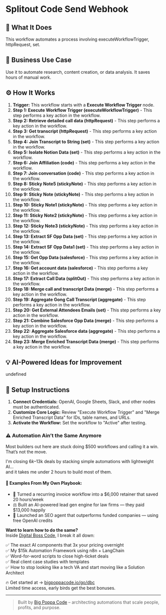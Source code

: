 # Splitout Code Send Webhook

## 🚀 What It Does
This workflow automates a process involving executeWorkflowTrigger, httpRequest, set.

## 💼 Business Use Case
Use it to automate research, content creation, or data analysis. It saves hours of manual work.

## ⚙️ How It Works
1.  **Trigger:** This workflow starts with a **Execute Workflow Trigger** node.
2. **Step 1: Execute Workflow Trigger (executeWorkflowTrigger)** - This step performs a key action in the workflow.
3. **Step 2: Retrieve detailed call data (httpRequest)** - This step performs a key action in the workflow.
4. **Step 3: Get transcript (httpRequest)** - This step performs a key action in the workflow.
5. **Step 4: Join Transcript to String (set)** - This step performs a key action in the workflow.
6. **Step 5: Isolate Notion Data (set)** - This step performs a key action in the workflow.
7. **Step 6: Join Affiliation (code)** - This step performs a key action in the workflow.
8. **Step 7: Join conversation (code)** - This step performs a key action in the workflow.
9. **Step 8: Sticky Note5 (stickyNote)** - This step performs a key action in the workflow.
10. **Step 9: Sticky Note (stickyNote)** - This step performs a key action in the workflow.
11. **Step 10: Sticky Note1 (stickyNote)** - This step performs a key action in the workflow.
12. **Step 11: Sticky Note2 (stickyNote)** - This step performs a key action in the workflow.
13. **Step 12: Sticky Note3 (stickyNote)** - This step performs a key action in the workflow.
14. **Step 13: Extract SF Opp Data (set)** - This step performs a key action in the workflow.
15. **Step 14: Extract SF Opp Data1 (set)** - This step performs a key action in the workflow.
16. **Step 15: Get Opp Data (salesforce)** - This step performs a key action in the workflow.
17. **Step 16: Get account data (salesforce)** - This step performs a key action in the workflow.
18. **Step 17: Extract Call Data (splitOut)** - This step performs a key action in the workflow.
19. **Step 18: Merge call and transcript Data (merge)** - This step performs a key action in the workflow.
20. **Step 19: Aggregate Gong Call Transcript (aggregate)** - This step performs a key action in the workflow.
21. **Step 20: Get External Attendees Emails (set)** - This step performs a key action in the workflow.
22. **Step 21: Combine Salesforce Opp Data (merge)** - This step performs a key action in the workflow.
23. **Step 22: Aggregate Salesforce data (aggregate)** - This step performs a key action in the workflow.
24. **Step 23: Merge Enriched Transcript Data (merge)** - This step performs a key action in the workflow.

## 💡 AI-Powered Ideas for Improvement
undefined

## 🔧 Setup Instructions
1. **Connect Credentials:** OpenAI, Google Sheets, Slack, and other nodes must be authenticated.
2. **Customize Core Logic:** Review "Execute Workflow Trigger" and "Merge Enriched Transcript Data" for IDs, table names, and URLs.
3. **Activate the Workflow:** Set the workflow to "Active" after testing.

### ⚠️ Automation Ain’t the Same Anymore

Most builders out here are stuck doing $500 workflows and calling it a win.  
That’s not the move.  

I'm closing $6k–$13k deals by stacking simple automations with lightweight AI...  
and it takes me under 2 hours to build most of them.

#### 🧠 Examples From My Own Playbook:
- 🔁 Turned a recurring invoice workflow into a $6,000 retainer that saved 20 hours/week  
- ⚖️ Built an AI-powered lead gen engine for law firms — they paid $13,000 happily  
- 🚀 Launched an SEO agent that outperforms funded companies — using free OpenAI credits  

**Want to learn how to do the same?**  
Inside [Digital Boss Code](https://bigpoppacode.io/go/dbc), I break it all down:

✅ The exact AI components that 3x your pricing overnight  
✅ My $15k Automation Framework using n8n + LangChain  
✅ Word-for-word scripts to close high-ticket deals  
✅ Real client case studies with templates  
✅ How to stop looking like a tech VA and start moving like a Solution Architect  

🔥 Get started at → [bigpoppacode.io/go/dbc](https://bigpoppacode.io/go/dbc)  
Limited time access, early birds get the best bonuses.

---
> Built by [Big Poppa Code](https://bigpoppacode.io) – architecting automations that scale people, profits, and purpose.

